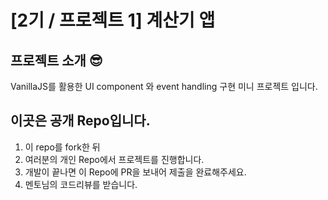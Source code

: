 # [2기 / 프로젝트 1] 계산기 앱
## 프로젝트 소개 😎
VanillaJS를 활용한 UI component 와 event handling 구현 미니 프로젝트 입니다.

## 이곳은 공개 Repo입니다.
1. 이 repo를 fork한 뒤
2. 여러분의 개인 Repo에서 프로젝트를 진행합니다. 
3. 개발이 끝나면 이 Repo에 PR을 보내어 제출을 완료해주세요.
4. 멘토님의 코드리뷰를 받습니다.

